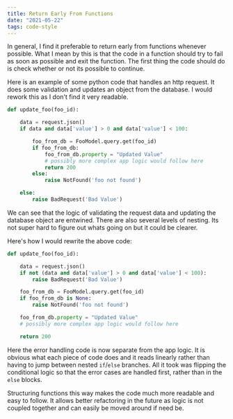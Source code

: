 ```yaml
---
title: Return Early From Functions
date: "2021-05-22"
tags: code-style
---
```


In general, I find it preferable to return early from functions whenever possible.
What I mean by this is that the code in a function should try to fail as soon as possible and exit the function.
The first thing the code should do is check whether or not its possible to continue.

Here is an example of some python code that handles an http request.
It does some validation and updates an object from the database.
I would rework this as I don't find it very readable.
```python
def update_foo(foo_id):

	data = request.json()
	if data and data['value'] > 0 and data['value'] < 100:

		foo_from_db = FooModel.query.get(foo_id)
		if foo_from_db:
			foo_from_db.property = "Updated Value"
			# possibly more complex app logic would follow here
			return 200
		else:
			raise NotFound('foo not found')

	else:
		raise BadRequest('Bad Value')

```
We can see that the logic of validating the request data and updating the database object are entwined.
There are also several levels of nesting.
Its not super hard to figure out whats going on but it could be clearer.

Here's how I would rewrite the above code:
```python
def update_foo(foo_id):

	data = request.json()
	if not (data and data['value'] > 0 and data['value'] < 100):
		raise BadRequest('Bad Value')

	foo_from_db = FooModel.query.get(foo_id)
	if foo_from_db is None:
		raise NotFound('foo not found')

	foo_from_db.property = "Updated Value"
	# possibly more complex app logic would follow here

	return 200
```

Here the error handling code is now separate from the app logic.
It is obvious what each piece of code does and it reads linearly rather than having to jump between nested `if`/`else` branches.
All it took was flipping the conditional logic so that the error cases are handled first, rather than in the `else` blocks.

Structuring functions this way makes the code much more readable and easy to follow.
It allows better refactoring in the future as logic is not coupled together and can easily be moved around if need be.